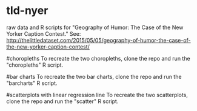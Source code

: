 # tld-nyer
raw data and R scripts for "Geography of Humor: The Case of the New Yorker Caption Contest." See: http://thelittledataset.com/2015/05/05/geography-of-humor-the-case-of-the-new-yorker-caption-contest/

#choropleths
To recreate the two choropleths, clone the repo and run the "choropleths" R script.

#bar charts
To recreate the two bar charts, clone the repo and run the "barcharts" R script.

#scatterplots with linear regression line
To recreate the two scatterplots, clone the repo and run the "scatter" R script.
